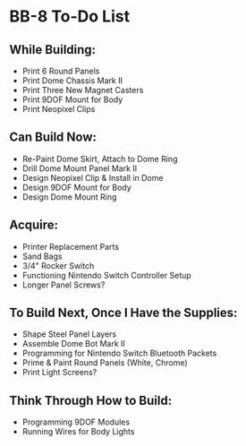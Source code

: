 # BB-8 To-Do List

## While Building:

* Print 6 Round Panels
* Print Dome Chassis Mark II
* Print Three New Magnet Casters
* Print 9DOF Mount for Body
* Print Neopixel Clips

## Can Build Now:

* Re-Paint Dome Skirt, Attach to Dome Ring
* Drill Dome Mount Panel Mark II
* Design Neopixel Clip & Install in Dome
* Design 9DOF Mount for Body
* Design Dome Mount Ring

## Acquire:

* Printer Replacement Parts
* Sand Bags
* 3/4" Rocker Switch
* Functioning Nintendo Switch Controller Setup
* Longer Panel Screws?

## To Build Next, Once I Have the Supplies:

* Shape Steel Panel Layers
* Assemble Dome Bot Mark II
* Programming for Nintendo Switch Bluetooth Packets
* Prime & Paint Round Panels (White, Chrome)
* Print Light Screens?

## Think Through How to Build:

* Programming 9DOF Modules
* Running Wires for Body Lights
